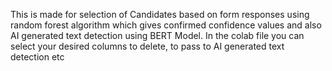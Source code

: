 This is made for selection of Candidates based on form responses using random forest algorithm which gives confirmed confidence values and also AI generated text detection using BERT Model.
In the colab file you can select your desired columns to delete, to pass to AI generated text detection etc
